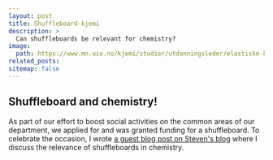 ```yaml
---
layout: post
title: Shuffleboard-kjemi
description: >
  Can shuffleboards be relevant for chemistry? 
image: 
  path: https://www.mn.uio.no/kjemi/studier/utdanningsleder/elastiske-kuler.png
related_posts:
sitemap: false
---
```


## Shuffleboard and chemistry!

As part of our effort to boost social activities on the common areas of our department, we applied for and was granted funding for a shuffleboard. To celebrate the occasion, I wrote <a href="https://www.mn.uio.no/kjemi/studier/utdanningsleder/shuffleboard-og-kjemi%21.html">a guest blog post on Steven's blog</a> where I discuss the relevance of shuffleboards in chemistry. 
